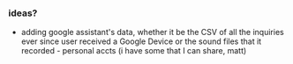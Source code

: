 ### ideas?
* adding google assistant's data, whether it be the CSV of all the inquiries ever since user received a Google Device or the sound files that it recorded - personal accts (i have some that I can share, matt)
